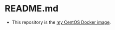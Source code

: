# README.md

- This repository is the [my CentOS Docker image](https://hub.docker.com/search/?isAutomated=0&isOfficial=0&page=1&pullCount=0&q=n0ts%2Fcentos&starCount=0).
